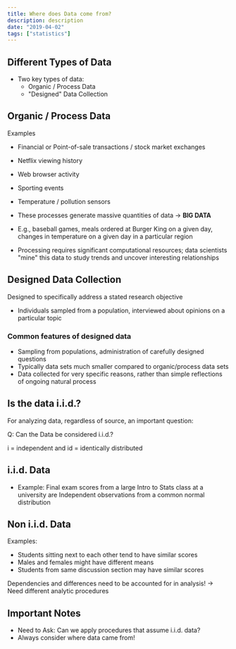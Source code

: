 ```yaml
---
title: Where does Data come from?
description: description
date: "2019-04-02"
tags: ["statistics"]
---
```


## Different Types of Data

- Two key types of data:
  - Organic / Process Data
  - "Designed" Data Collection

## Organic / Process Data

Examples

- Financial or Point-of-sale transactions / stock market exchanges
- Netflix viewing history
- Web browser activity
- Sporting events
- Temperature / pollution sensors

- These processes generate massive quantities of data -> **BIG DATA**
- E.g., baseball games, meals ordered at Burger King on a given day, changes in temperature on a given day in a particular region
- Processing requires significant computational resources; data scientists "mine" this data to study trends and uncover interesting relationships

## Designed Data Collection

Designed to specifically address a stated research objective

- Individuals sampled from a population, interviewed about opinions on a particular topic

### Common features of designed data

- Sampling from populations, administration of carefully designed questions
- Typically data sets much smaller compared to organic/process data sets
- Data collected for very specific reasons, rather than simple reflections of ongoing natural process

## Is the data i.i.d.?

For analyzing data, regardless of source, an important question:

Q: Can the Data be considered i.i.d.?

i = independent and id = identically distributed

## i.i.d. Data

- Example: Final exam scores from a large Intro to Stats class at a university are Independent observations from a common normal distribution

## Non i.i.d. Data

Examples:

- Students sitting next to each other tend to have similar scores
- Males and females might have different means
- Students from same discussion section may have similar scores

Dependencies and differences need to be accounted for in analysis!
-> Need different analytic procedures

## Important Notes

- Need to Ask: Can we apply procedures that assume i.i.d. data?
- Always consider where data came from!
